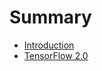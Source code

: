 # Summary

* [Introduction](README.md)
* [TensorFlow 2.0](http://tensorflow.apachecn.org/docs/2.0/)
